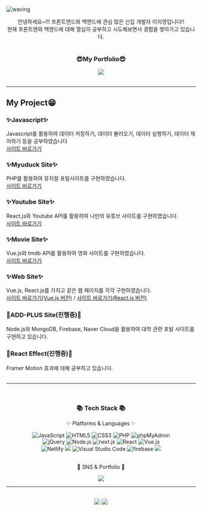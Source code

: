 ![waving](https://capsule-render.vercel.app/api?type=waving&height=200&text=Jiyoung%20Github!&fontAlign=50&fontAlignY=40&color=0:4facfe,100:00f2fe&fontSize=50&fontColor=FFFFFF&align=center)


<div align=center>
  <span>
  안녕하세요~!!! 프론트엔드와 백엔드에 관심 많은 신입 개발자 이지영입니다!!<br/>
  현재 프론트엔와 백엔드에 대해 열심히 공부하고 시도해보면서 경험을 쌓아가고 있습니다.
  </span>
  <br/>
  <br/>
  <h3>😎My Portfolio😎</h3>
  <a href="https://jiyoung-portfolio.fly.dev/">
		<img src="https://img.shields.io/badge/Portfolio-FF3633?style=flat&logo=Micro.blog&logoColor=white" />
	</a>
</div>
<br />

---

## My Project😁

### ✨Javascript✨
Javascript를 활용하여 데이터 저장하기, 데이터 불러오기, 데이터 실행하기, 데이터 제어하기 등을 공부하였습니다
<br/>
[사이트 바로가기](http://ljy16.dothome.co.kr/javascript/index.html)

### ✨Myuduck Site✨
PHP를 활용하여 뮤지컬 포털사이트를 구현하였습니다.
<br/>
[사이트 바로가기](http://ljy16.dothome.co.kr/myuduck/main/main.php)

### ✨Youtube Site✨
React.js와 Youtube API를 활용하여 나만의 유튜브 사이트를 구현하였습니다.
<br/>
[사이트 바로가기](https://lee-youtube-project.netlify.app/)

### ✨Movie Site✨
Vue.js와 tmdb API를 활용하여 영화 사이트를 구현하였습니다.
<br/>
[사이트 바로가기](https://lee-movie.netlify.app/)

### ✨Web Site✨
Vue.js, React.js를 가지고 같은 웹 페이지를 각각 구현하였습니다.
<br/>
[사이트 바로가기(Vue.js 버전)](https://lee-webpage-vue.netlify.app/) /
[사이트 바로가기(React.js 버전)](https://lee-webpage-react.netlify.app/)

### 🔨ADD-PLUS Site(진행중)🔨
Node.js와 MongoDB, Firebase, Naver Cloud을 활용하여 대학 관련 포털 사이트를 구현하고 있습니다.
<br/>

### 🔨React Effect(진행중)🔨
Framer Motion 효과에 대해 공부하고 있습니다.
<br/>
<br/>

----

<br/>

<div align=center>
	<h3>📚 Tech Stack 📚</h3>
	<p>✨ Platforms & Languages ✨</p>
</div>
<div align=center>
  <img alt="JavaScript" src="https://img.shields.io/badge/JavaScript-F7DF1E?style=flat&logo=JavaScript&logoColor=white">
  <img alt="HTML5" src="https://img.shields.io/badge/HTML5-E34F26?logo=HTML5&logoColor=white">
  <img alt="CSS3" src="https://img.shields.io/badge/CSS3-1572B6?logo=CSS3&logoColor=white">
  <img alt="PHP" src="https://img.shields.io/badge/PHP-777BB4?logo=PHP&logoColor=white">
  <img alt="phpMyAdmin" src="https://img.shields.io/badge/phpMyAdmin-6C78AF?logo=phpMyAdmin&logoColor=white">
  <br/>
  <img alt="jQuery" src="https://img.shields.io/badge/jQuery-0769AD?logo=jQuery&logoColor=white">
  <img alt="Node.js" src="https://img.shields.io/badge/Node.js-339933?logo=Node.js&logoColor=white">
  <img alt="next.js" src="https://img.shields.io/badge/next.js-3178C6?logo=next.js&logoColor=white">
  <img alt="React" src="https://img.shields.io/badge/React-61DAFB?logo=React&logoColor=white">
  <img alt="Vue.js" src="https://img.shields.io/badge/Vue.js-4FC08D?logo=Vue.js&logoColor=white">
  <br />
  <img alt="Netlify" src="https://img.shields.io/badge/Netlify-00C7B7?logo=Netlify&logoColor=white">
  <img src="https://img.shields.io/badge/GitHub-181717?style=flat&logo=GitHub&logoColor=white" />
  <img alt="Visual Studio Code" src="https://img.shields.io/badge/Visual Studio Code-007ACC?logo=Visual Studio Code&logoColor=white">
  <img alt="firebase" src="https://img.shields.io/badge/firebase-F80000?logo=firebase&logoColor=white">
<img src="https://img.shields.io/badge/MySQL-4479A1?style=flat&logo=MySQL&logoColor=white" />
<br /><br />
</div>

<div align=center>
	<p>🎨 SNS & Portfolio 🎨</p>
</div>
<div align=center>
	<!-- <a href="https://yermi.tistory.com">
		<img src="https://img.shields.io/badge/Blog-FF9800?style=flat&logo=Blogger&logoColor=white" />
	</a> -->
	<a href="mailto:lee.jiyoung492@gmail.com">
		<img src="https://img.shields.io/badge/Mail-30B980?style=flat&logo=Gmail&logoColor=white" />
	</a>
	<!-- <a href="https://gentle-snowboard-1c6.notion.site/Yermi-5e8c65dba4df4ab09e83665cf2ee001d">
		<img src="https://img.shields.io/badge/Notion-000000?style=flat&logo=Notion&logoColor=white" />
	</a> -->
	<br>
</div>

-------------------------


<div align=center>
	<br>
<img src="https://github-readme-stats.vercel.app/api/top-langs/?username=L-jy16&layout=compact">
<img src="https://github-readme-stats.vercel.app/api?username=L-jy16&show_icons=true">

</div>
<br>
